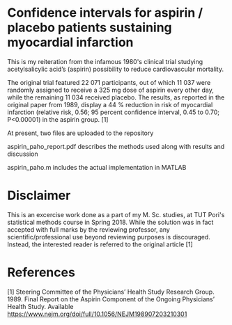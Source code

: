 # Confidence intervals for aspirin / placebo patients sustaining myocardial infarction

This is my reiteration from the infamous 1980's clinical trial studying acetylsalicylic acid’s (aspirin) possibility to reduce cardiovascular mortality.

The original trial featured 22 071 participants, out of which 11 037 were randomly assigned to receive a 325 mg dose of aspirin every other day, while the remaining 11 034 received placebo. The results, as reported in the original paper from 1989, display a 44 % reduction in risk of myocardial infarction (relative risk, 0.56; 95 percent confidence interval, 0.45 to 0.70; P<0.00001) in the aspirin group. [1] 

At present, two files are uploaded to the repository

aspirin_paho_report.pdf describes the methods used along with results and discussion

aspirin_paho.m includes the actual implementation in MATLAB

# Disclaimer

This is an excercise work done as a part of my M. Sc. studies, at TUT Pori's statistical methods course in Spring 2018. While the solution was in fact accepted with full marks by the reviewing professor, any scientific/professional use beyond reviewing purposes is discouraged. Instead, the interested reader is referred to the original article [1]

# References

[1]	Steering Committee of the Physicians’ Health Study Research Group. 1989. Final Report on the Aspirin Component of the Ongoing Physicians’ Health Study. Available https://www.nejm.org/doi/full/10.1056/NEJM198907203210301 

